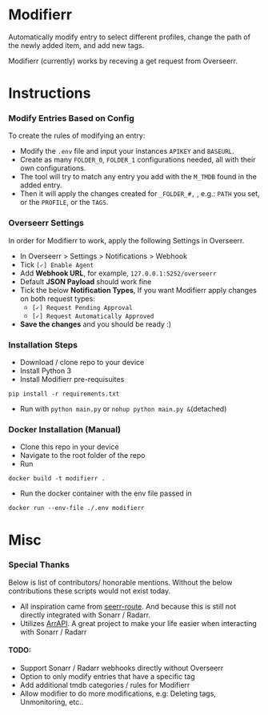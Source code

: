 # Modifierr
Automatically modify entry to select different profiles, change the path of the newly added item, and add new tags.

Modifierr (currently) works by receving a get request from Overseerr.

# Instructions
### Modify Entries Based on Config
To create the rules of modifying an entry:
* Modify the `.env` file and input your instances `APIKEY` and `BASEURL`.
* Create as many `FOLDER_0`, `FOLDER_1` configurations needed, all with their own configurations.
* The tool will try to match any entry you add with the `M_TMDB` found in the added entry.
* Then it will apply the changes created for `_FOLDER_#,` , e.g.: `PATH` you set, or the `PROFILE`, or the `TAGS`.
### Overseerr Settings
In order for Modifierr to work, apply the following Settings in Overseerr.
* In Overseerr > Settings > Notifications > Webhook
* Tick `[✓] Enable Agent`
* Add **Webhook URL**, for example, `127.0.0.1:5252/overseerr`
* Default **JSON Payload** should work fine
* Tick the below **Notification Types**, If you want Modifierr apply changes on both request types: 
     * `[✓] Request Pending Approval`
     * `[✓] Request Automatically Approved`
* **Save the changes** and you should be ready :)

### Installation Steps
* Download / clone repo to your device
* Install Python 3
* Install Modifierr pre-requisuites
```
pip install -r requirements.txt
```
* Run with `python main.py` or `nohup python main.py &`(detached)

### Docker Installation (Manual)
* Clone this repo in your device
* Navigate to the root folder of the repo
* Run
```
docker build -t modifierr .
```
* Run the docker container with the env file passed in
```
docker run --env-file ./.env modifierr
```
# Misc
### Special Thanks
Below is list of contributors/ honorable mentions. Without the below contributions these scripts would not exist today.
* All inspiration came from [seerr-route](https://github.com/Fallenbagel/seerr-route). And because this is still not directly integrated with Sonarr / Radarr.
* Utilizes [ArrAPI](https://github.com/meisnate12/ArrAPI). A great project to make your life easier when interacting with Sonarr / Radarr
#### TODO:
* Support Sonarr / Radarr webhooks directly without Overseerr
* Option to only modify entries that have a specific tag
* Add additional tmdb categories / rules for Modifierr
* Allow modifier to do more modifications, e.g: Deleting tags, Unmonitoring, etc..
